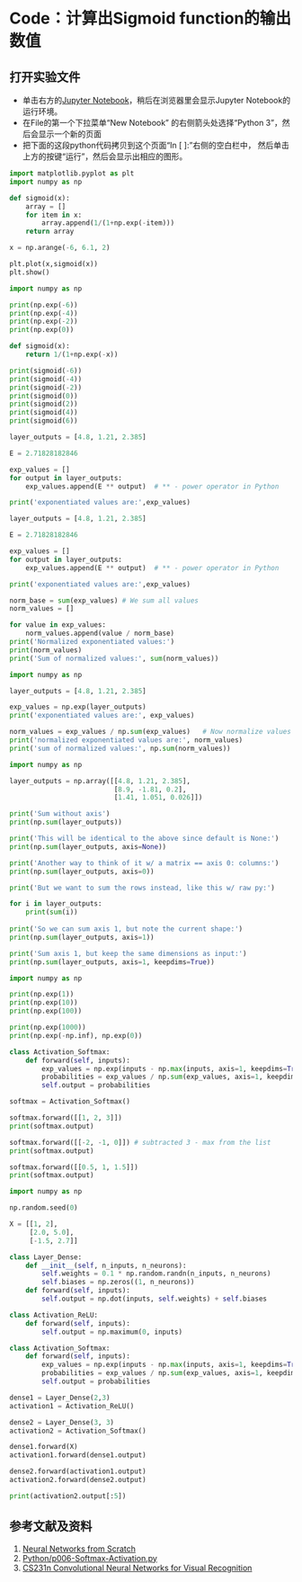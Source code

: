 # Code：计算出Sigmoid function的输出数值

## 打开实验文件

- 单击右方的[Jupyter Notebook](https://mybinder.org/v2/gh/ipython/ipython-in-depth/master?filepath=binder/Index.ipynb)，稍后在浏览器里会显示Jupyter Notebook的运行环境。
- 在File的第一个下拉菜单“New Notebook” 的右侧箭头处选择“Python 3”，然后会显示一个新的页面
- 把下面的这段python代码拷贝到这个页面“In [ ]:”右侧的空白栏中， 然后单击上方的按键“运行”，然后会显示出相应的图形。

```python
import matplotlib.pyplot as plt
import numpy as np

def sigmoid(x):
    array = []
    for item in x:
        array.append(1/(1+np.exp(-item)))
    return array

x = np.arange(-6, 6.1, 2)

plt.plot(x,sigmoid(x))
plt.show()
```

```python
import numpy as np

print(np.exp(-6))
print(np.exp(-4))
print(np.exp(-2))
print(np.exp(0))

def sigmoid(x):
    return 1/(1+np.exp(-x))

print(sigmoid(-6))
print(sigmoid(-4))
print(sigmoid(-2))
print(sigmoid(0))
print(sigmoid(2))
print(sigmoid(4))
print(sigmoid(6))
```

```python
layer_outputs = [4.8, 1.21, 2.385]

E = 2.71828182846

exp_values = []
for output in layer_outputs:
	exp_values.append(E ** output)  # ** - power operator in Python

print('exponentiated values are:',exp_values)
```

```python
layer_outputs = [4.8, 1.21, 2.385]

E = 2.71828182846

exp_values = []
for output in layer_outputs:
	exp_values.append(E ** output)  # ** - power operator in Python

print('exponentiated values are:',exp_values)

norm_base = sum(exp_values) # We sum all values
norm_values = []

for value in exp_values:
	norm_values.append(value / norm_base)
print('Normalized exponentiated values:')
print(norm_values)
print('Sum of normalized values:', sum(norm_values))
```

```python
import numpy as np

layer_outputs = [4.8, 1.21, 2.385]

exp_values = np.exp(layer_outputs)
print('exponentiated values are:', exp_values)

norm_values = exp_values / np.sum(exp_values)	# Now normalize values
print('normalized exponentiated values are:', norm_values)
print('sum of normalized values:', np.sum(norm_values))
```

```python
import numpy as np

layer_outputs = np.array([[4.8, 1.21, 2.385],
						  [8.9, -1.81, 0.2],
						  [1.41, 1.051, 0.026]])

print('Sum without axis')
print(np.sum(layer_outputs))

print('This will be identical to the above since default is None:')
print(np.sum(layer_outputs, axis=None))

print('Another way to think of it w/ a matrix == axis 0: columns:')
print(np.sum(layer_outputs, axis=0))

print('But we want to sum the rows instead, like this w/ raw py:')

for i in layer_outputs:
    print(sum(i))
    
print('So we can sum axis 1, but note the current shape:')
print(np.sum(layer_outputs, axis=1))

print('Sum axis 1, but keep the same dimensions as input:')
print(np.sum(layer_outputs, axis=1, keepdims=True))
```

```python
import numpy as np

print(np.exp(1))
print(np.exp(10))
print(np.exp(100))

print(np.exp(1000))
print(np.exp(-np.inf), np.exp(0))
```

```python
class Activation_Softmax:
	def forward(self, inputs):
		exp_values = np.exp(inputs - np.max(inputs, axis=1, keepdims=True))	# Get unnormalized probabilities
		probabilities = exp_values / np.sum(exp_values, axis=1, keepdims=True)	# Normalize them for each sample
		self.output = probabilities

softmax = Activation_Softmax()

softmax.forward([[1, 2, 3]])
print(softmax.output)

softmax.forward([[-2, -1, 0]]) # subtracted 3 - max from the list
print(softmax.output)

softmax.forward([[0.5, 1, 1.5]])
print(softmax.output)
```

```python
import numpy as np 

np.random.seed(0)

X = [[1, 2],
     [2.0, 5.0],
     [-1.5, 2.7]]

class Layer_Dense:
    def __init__(self, n_inputs, n_neurons):
        self.weights = 0.1 * np.random.randn(n_inputs, n_neurons)
        self.biases = np.zeros((1, n_neurons))
    def forward(self, inputs):
        self.output = np.dot(inputs, self.weights) + self.biases

class Activation_ReLU:
    def forward(self, inputs):
        self.output = np.maximum(0, inputs)

class Activation_Softmax:
    def forward(self, inputs):
        exp_values = np.exp(inputs - np.max(inputs, axis=1, keepdims=True))
        probabilities = exp_values / np.sum(exp_values, axis=1, keepdims=True)
        self.output = probabilities

dense1 = Layer_Dense(2,3)
activation1 = Activation_ReLU()

dense2 = Layer_Dense(3, 3)
activation2 = Activation_Softmax()

dense1.forward(X)
activation1.forward(dense1.output)

dense2.forward(activation1.output)
activation2.forward(dense2.output)

print(activation2.output[:5])
```

## 参考文献及资料

1. [Neural Networks from Scratch](https://nnfs.io/)
2. [Python/p006-Softmax-Activation.py](https://github.com/Sentdex/NNfSiX/blob/master/Python/p006-Softmax-Activation.py)
3. [CS231n Convolutional Neural Networks for Visual Recognition](https://cs231n.github.io/neural-networks-case-study/)